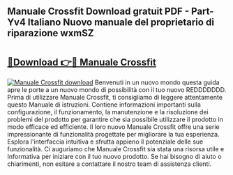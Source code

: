 ## Manuale Crossfit Download gratuit PDF - Part-Yv4 Italiano Nuovo manuale del proprietario di riparazione wxmSZ

# <h2><a href="http://df9qr3x.blite.top/?on=Manuale+Crossfit">🔗Download 👉🔴 Manuale Crossfit</a></h2>

[![Manuale Crossfit download](https://i.imgur.com/lujVjoI.png)](http://df9qr3x.blite.top/?on=Manuale+Crossfit)
Benvenuti in un nuovo mondo questa guida apre le porte a un nuovo mondo di possibilità con il tuo nuovo REDDDDDDD. Prima di utilizzare Manuale Crossfit, ti consigliamo di leggere attentamente questo Manuale di istruzioni. Contiene informazioni importanti sulla configurazione, il funzionamento, la manutenzione e la risoluzione dei problemi del prodotto per garantire che sia possibile utilizzare il prodotto in modo efficace ed efficiente. Il loro nuovo Manuale Crossfit offre una serie impressionante di funzionalità progettate per migliorare la tua esperienza. Esplora l'interfaccia intuitiva e sfrutta appieno il potenziale delle sue funzionalità. Ci auguriamo che Manuale Crossfit sia stata una risorsa utile e Informativa per iniziare con il tuo nuovo prodotto. Se hai bisogno di aiuto o chiarimenti, non esitare a contattare il nostro team di assistenza clienti.
